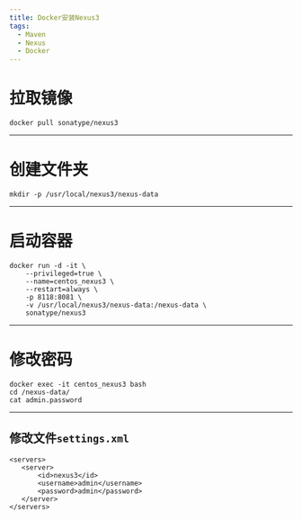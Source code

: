 ```yaml
---
title: Docker安装Nexus3
tags:
  - Maven
  - Nexus
  - Docker
---
```


# 拉取镜像
~~~shell
docker pull sonatype/nexus3
~~~
---
# 创建文件夹
~~~shell
mkdir -p /usr/local/nexus3/nexus-data
~~~
---
# 启动容器
~~~shell
docker run -d -it \
    --privileged=true \
    --name=centos_nexus3 \
    --restart=always \
    -p 8118:8081 \
    -v /usr/local/nexus3/nexus-data:/nexus-data \
    sonatype/nexus3
~~~
---
# 修改密码
~~~shell
docker exec -it centos_nexus3 bash
cd /nexus-data/
cat admin.password 
~~~
---
## 修改文件`settings.xml`
~~~shell
<servers>
   <server>
       <id>nexus3</id>
       <username>admin</username>
       <password>admin</password>
   </server>
</servers>
~~~
